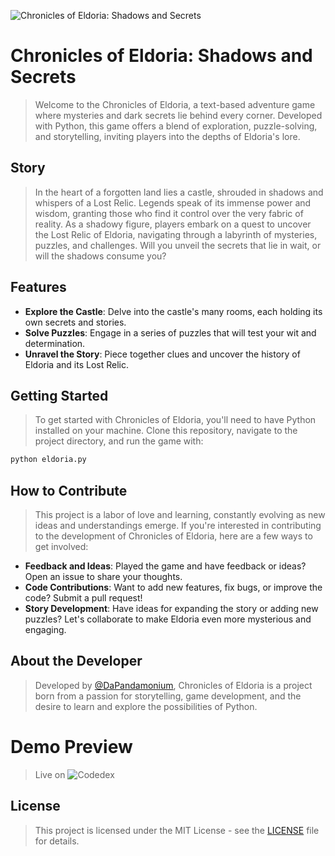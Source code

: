 ![Chronicles of Eldoria: Shadows and Secrets](https://firebasestorage.googleapis.com/v0/b/codedex-io.appspot.com/o/community%2Fproject-showcase%2Fpost%2F2OuPqt0uoadmZSsEA0bb%2FCODEDEX.png?alt=media&token=6f9a888c-35d8-4e07-81d5-f8cdcb3d3601)


# Chronicles of Eldoria: Shadows and Secrets

> Welcome to the Chronicles of Eldoria, a text-based adventure game where mysteries and dark secrets lie behind every corner. Developed with Python, this game offers a blend of exploration, puzzle-solving, and storytelling, inviting players into the depths of Eldoria's lore.

## Story

> In the heart of a forgotten land lies a castle, shrouded in shadows and whispers of a Lost Relic. Legends speak of its immense power and wisdom, granting those who find it control over the very fabric of reality. As a shadowy figure, players embark on a quest to uncover the Lost Relic of Eldoria, navigating through a labyrinth of mysteries, puzzles, and challenges. Will you unveil the secrets that lie in wait, or will the shadows consume you?

## Features

- **Explore the Castle**: Delve into the castle's many rooms, each holding its own secrets and stories.
- **Solve Puzzles**: Engage in a series of puzzles that will test your wit and determination.
- **Unravel the Story**: Piece together clues and uncover the history of Eldoria and its Lost Relic.

## Getting Started

> To get started with Chronicles of Eldoria, you'll need to have Python installed on your machine. Clone this repository, navigate to the project directory, and run the game with:

```py
python eldoria.py
```


## How to Contribute

> This project is a labor of love and learning, constantly evolving as new ideas and understandings emerge. If you're interested in contributing to the development of Chronicles of Eldoria, here are a few ways to get involved:

- **Feedback and Ideas**: Played the game and have feedback or ideas? Open an issue to share your thoughts.
- **Code Contributions**: Want to add new features, fix bugs, or improve the code? Submit a pull request!
- **Story Development**: Have ideas for expanding the story or adding new puzzles? Let's collaborate to make Eldoria even more mysterious and engaging.

## About the Developer

> Developed by [@DaPandamonium](https://github.com/DaPandamonium), Chronicles of Eldoria is a project born from a passion for storytelling, game development, and the desire to learn and explore the possibilities of Python.

# Demo Preview
> Live on ![Codedex](https://www.codedex.io/@DaPanda/castle-treasure-%7C-choice-game)


## License

> This project is licensed under the MIT License - see the [LICENSE](LICENSE.md) file for details.
